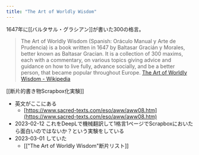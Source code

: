 ```yaml
---
title: "The Art of Worldly Wisdom"
---
```


1647年に[[バルタサル・グラシアン]]が書いた300の格言。

> The Art of Worldly Wisdom (Spanish: Oráculo Manual y Arte de Prudencia) is a book written in 1647 by Baltasar Gracián y Morales, better known as Baltasar Gracian. It is a collection of 300 maxims, each with a commentary, on various topics giving advice and guidance on how to live fully, advance socially, and be a better person, that became popular throughout Europe.
[The Art of Worldly Wisdom - Wikipedia](https://en.wikipedia.org/wiki/The_Art_of_Worldly_Wisdom)

[[断片的書き物Scrapbox化実験]]
- 英文がここにある
    - [https://www.sacred-texts.com/eso/aww/aww08.htm](https://www.sacred-texts.com/eso/aww/aww08.htm)
- 2023-02-12 これをDeepLで機械翻訳して1格言1ページでScrapboxにおいたら面白いのではないか？という実験をしている
- 2023-03-01 していた
    - [["The Art of Worldly Wisdom"断片リスト]]